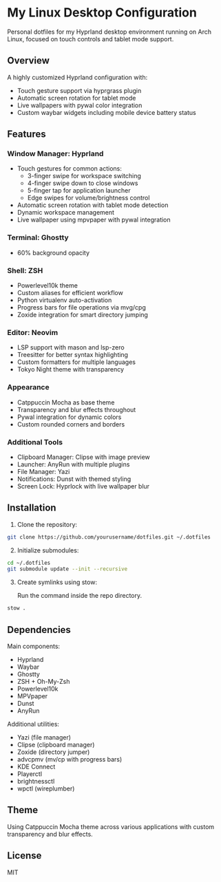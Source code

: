 # My Linux Desktop Configuration

Personal dotfiles for my Hyprland desktop environment running on Arch Linux, focused on touch controls and tablet mode support.

## Overview

A highly customized Hyprland configuration with:

- Touch gesture support via hyprgrass plugin
- Automatic screen rotation for tablet mode
- Live wallpapers with pywal color integration
- Custom waybar widgets including mobile device battery status

## Features

### Window Manager: Hyprland

- Touch gestures for common actions:
  - 3-finger swipe for workspace switching
  - 4-finger swipe down to close windows
  - 5-finger tap for application launcher
  - Edge swipes for volume/brightness control
- Automatic screen rotation with tablet mode detection
- Dynamic workspace management
- Live wallpaper using mpvpaper with pywal integration

### Terminal: Ghostty

- 60% background opacity

### Shell: ZSH

- Powerlevel10k theme 
- Custom aliases for efficient workflow
- Python virtualenv auto-activation
- Progress bars for file operations via mvg/cpg
- Zoxide integration for smart directory jumping

### Editor: Neovim

- LSP support with mason and lsp-zero
- Treesitter for better syntax highlighting
- Custom formatters for multiple languages
- Tokyo Night theme with transparency

### Appearance

- Catppuccin Mocha as base theme
- Transparency and blur effects throughout
- Pywal integration for dynamic colors
- Custom rounded corners and borders

### Additional Tools

- Clipboard Manager: Clipse with image preview
- Launcher: AnyRun with multiple plugins
- File Manager: Yazi
- Notifications: Dunst with themed styling
- Screen Lock: Hyprlock with live wallpaper blur

## Installation

1. Clone the repository:
```bash
git clone https://github.com/yourusername/dotfiles.git ~/.dotfiles
```

2. Initialize submodules:
```sh
cd ~/.dotfiles
git submodule update --init --recursive
```

3. Create symlinks using stow:

    Run the command inside the repo directory.
```sh
stow .
```

## Dependencies

Main components:
- Hyprland
- Waybar
- Ghostty
- ZSH + Oh-My-Zsh
- Powerlevel10k
- MPVpaper
- Dunst
- AnyRun

Additional utilities:
- Yazi (file manager)
- Clipse (clipboard manager)
- Zoxide (directory jumper)
- advcpmv (mv/cp with progress bars)
- KDE Connect
- Playerctl
- brightnessctl
- wpctl (wireplumber)

## Theme

Using Catppuccin Mocha theme across various applications with custom transparency and blur effects.

## License

MIT
